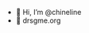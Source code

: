 - 👋 Hi, I’m @chineline
- 👀 drsgme.org

<!---
chineline/chineline is a ✨ special ✨ repository because its `README.md` (this file) appears on your GitHub profile.
You can click the Preview link to take a look at your changes.
--->
